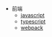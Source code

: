 - 前端
  - [javascript](前端/javascript.md)
  - [typescript](前端/typescript.md)
  - [webpack](前端/webpack.md)

